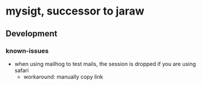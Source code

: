 # mysigt, successor to jaraw

## Development

### known-issues

- when using mailhog to test mails, the session is dropped if you are using safari
    - workaround: manually copy link 